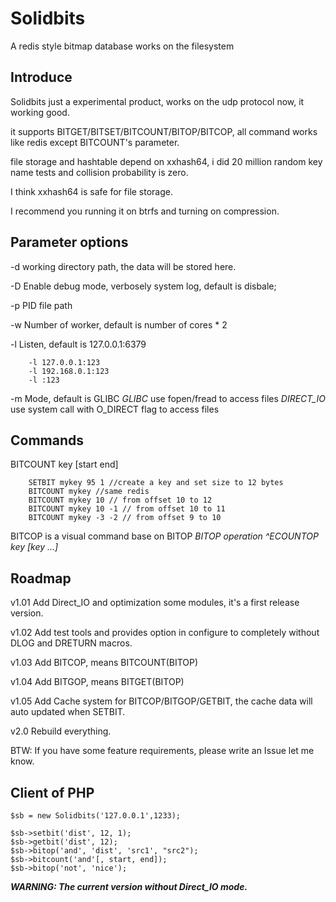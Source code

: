 # Solidbits
A redis style bitmap database works on the filesystem

## Introduce

Solidbits just a experimental product, works on the udp protocol now, it working good.

it supports BITGET/BITSET/BITCOUNT/BITOP/BITCOP, all command works like redis except BITCOUNT's parameter.

file storage and hashtable depend on xxhash64, i did 20 million random key name tests and collision probability is zero.

I think xxhash64 is safe for file storage.

I recommend you running it on btrfs and turning on compression.

## Parameter options

-d  working directory path, the data will be stored here.

-D  Enable debug mode, verbosely system log, default is disbale;

-p  PID file path

-w  Number of worker, default is number of cores * 2

-l  Listen, default is 127.0.0.1:6379

```
    -l 127.0.0.1:123
    -l 192.168.0.1:123
    -l :123
```

-m  Mode, default is GLIBC
    *GLIBC* use fopen/fread to access files
    *DIRECT_IO* use system call with O_DIRECT flag to access files
    
## Commands

BITCOUNT key [start end]

```
    SETBIT mykey 95 1 //create a key and set size to 12 bytes
    BITCOUNT mykey //same redis
    BITCOUNT mykey 10 // from offset 10 to 12
    BITCOUNT mykey 10 -1 // from offset 10 to 11
    BITCOUNT mykey -3 -2 // from offset 9 to 10
```

BITCOP is a visual command base on BITOP
*BITOP operation ^ECOUNTOP key [key ...]*


## Roadmap

v1.01 Add Direct_IO and optimization some modules, it's a first release version.

v1.02 Add test tools and provides option in configure to completely without DLOG and DRETURN macros.

v1.03 Add BITCOP, means BITCOUNT(BITOP)

v1.04 Add BITGOP, means BITGET(BITOP)

v1.05 Add Cache system for BITCOP/BITGOP/GETBIT, the cache data will auto updated when SETBIT.

v2.0 Rebuild everything.

BTW: If you have some feature requirements, please write an Issue let me know.


## Client of PHP

```
$sb = new Solidbits('127.0.0.1',1233);

$sb->setbit('dist', 12, 1);
$sb->getbit('dist', 12);
$sb->bitop('and', 'dist', 'src1', "src2");
$sb->bitcount('and'[, start, end]);
$sb->bitop('not', 'nice');

```



***WARNING: The current version without Direct_IO mode.***
